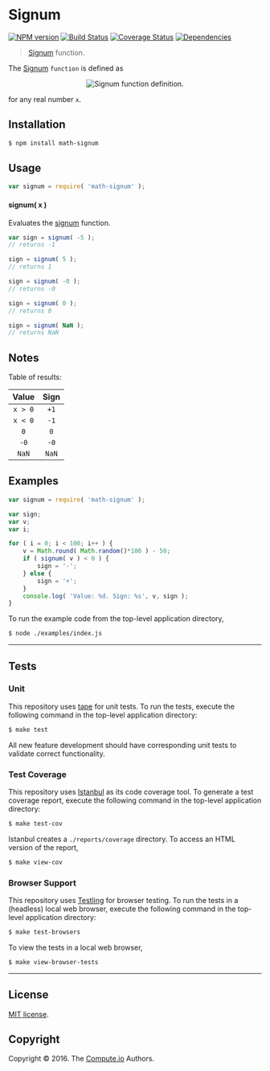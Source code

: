 Signum
===
[![NPM version][npm-image]][npm-url] [![Build Status][build-image]][build-url] [![Coverage Status][coverage-image]][coverage-url] [![Dependencies][dependencies-image]][dependencies-url]

> [Signum][signum] function.

The [Signum][signum] `function` is defined as

<div class="equation" align="center" data-raw-text="\operatorname{sign}(x) := \begin{cases} -1 &amp; \textrm{if}\ x < 0 \\ 0 &amp; \textrm{if}\ x = 0 \\ 1 &amp; \textrm{if}\ x > 0 \end{cases}" data-equation="eq:signum_function">
	<img src="" alt="Signum function definition.">
	<br>
</div>

for any real number `x`.


## Installation

``` bash
$ npm install math-signum
```


## Usage

``` javascript
var signum = require( 'math-signum' );
```

#### signum( x )

Evaluates the [signum][signum] function.

``` javascript
var sign = signum( -5 );
// returns -1

sign = signum( 5 );
// returns 1

sign = signum( -0 );
// returns -0

sign = signum( 0 );
// returns 0

sign = signum( NaN );
// returns NaN
```


## Notes

Table of results:

Value | Sign  
:---: | :---: |
`x > 0` | `+1`
`x < 0` | `-1`
`0` | `0`
`-0` | `-0`
`NaN` | `NaN`


## Examples

``` javascript
var signum = require( 'math-signum' );

var sign;
var v;
var i;

for ( i = 0; i < 100; i++ ) {
	v = Math.round( Math.random()*100 ) - 50;
	if ( signum( v ) < 0 ) {
		sign = '-';
	} else {
		sign = '+';
	}
	console.log( 'Value: %d. Sign: %s', v, sign );
}
```

To run the example code from the top-level application directory,

``` bash
$ node ./examples/index.js
```


---
## Tests

### Unit

This repository uses [tape][tape] for unit tests. To run the tests, execute the following command in the top-level application directory:

``` bash
$ make test
```

All new feature development should have corresponding unit tests to validate correct functionality.


### Test Coverage

This repository uses [Istanbul][istanbul] as its code coverage tool. To generate a test coverage report, execute the following command in the top-level application directory:

``` bash
$ make test-cov
```

Istanbul creates a `./reports/coverage` directory. To access an HTML version of the report,

``` bash
$ make view-cov
```


### Browser Support

This repository uses [Testling][testling] for browser testing. To run the tests in a (headless) local web browser, execute the following command in the top-level application directory:

``` bash
$ make test-browsers
```

To view the tests in a local web browser,

``` bash
$ make view-browser-tests
```

<!-- [![browser support][browsers-image]][browsers-url] -->


---
## License

[MIT license](http://opensource.org/licenses/MIT).


## Copyright

Copyright &copy; 2016. The [Compute.io][compute-io] Authors.


[npm-image]: http://img.shields.io/npm/v/math-signum.svg
[npm-url]: https://npmjs.org/package/math-signum

[build-image]: http://img.shields.io/travis/math-io/signum/master.svg
[build-url]: https://travis-ci.org/math-io/signum

[coverage-image]: https://img.shields.io/codecov/c/github/math-io/signum/master.svg
[coverage-url]: https://codecov.io/github/math-io/signum?branch=master

[dependencies-image]: http://img.shields.io/david/math-io/signum.svg
[dependencies-url]: https://david-dm.org/math-io/signum

[dev-dependencies-image]: http://img.shields.io/david/dev/math-io/signum.svg
[dev-dependencies-url]: https://david-dm.org/dev/math-io/signum

[github-issues-image]: http://img.shields.io/github/issues/math-io/signum.svg
[github-issues-url]: https://github.com/math-io/signum/issues

[tape]: https://github.com/substack/tape
[istanbul]: https://github.com/gotwarlost/istanbul
[testling]: https://ci.testling.com

[compute-io]: https://github.com/compute-io/
[signum]: http://en.wikipedia.org/wiki/Sign_function
